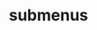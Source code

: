 ---
layout: page
title: submenus
nav: true
nav_order: 6
dropdown: true
children: 
    - title: education
      permalink: /cv/#education
    - title: divider
    - title: work experience
      permalink: /cv/#work
    - title: divider
    - title: achievements
      permalink: /cv/#achievements
    - title: divider
    - title: extra-curricular activities
      permalink: /cv/#volunteering
    - title: divider
    - title: courses
      permalink: /cv/#courses
---
